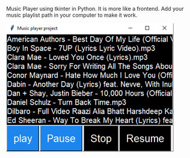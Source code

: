 Music Player using tkinter in Python.
It is more like a frontend.
Add your music playlist path in your computer to make it work.


![Result](https://github.com/nootz1999/Learning/blob/main/PythonMusicPlayer/music.png)
